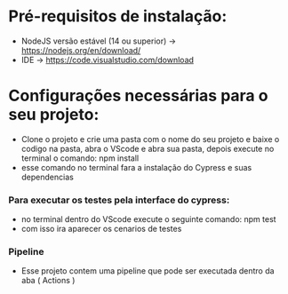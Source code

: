 # Pré-requisitos de instalação:
- NodeJS versão estável (14 ou superior) → https://nodejs.org/en/download/
- IDE → https://code.visualstudio.com/download

# Configurações necessárias para o seu projeto:
- Clone o projeto e crie uma pasta com o nome do seu projeto e baixe o codigo na pasta, abra o VScode e abra sua pasta, depois execute no terminal o comando: npm install
- esse comando no terminal fara a instalação do Cypress e suas dependencias

### Para executar os testes pela interface do cypress:
- no terminal dentro do VScode execute o seguinte comando: npm test
- com isso ira aparecer os cenarios de testes

### Pipeline
- Esse projeto contem uma pipeline que pode ser executada dentro da aba
 ( Actions )
